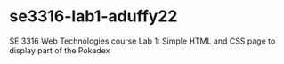 # se3316-lab1-aduffy22
SE 3316 Web Technologies course Lab 1: Simple HTML and CSS page to display part of the Pokedex
